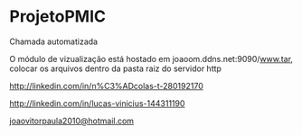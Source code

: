 # ProjetoPMIC
Chamada automatizada

O módulo de vizualização está hostado em joaoom.ddns.net:9090/www.tar, colocar os arquivos dentro da pasta raiz do servidor http

http://linkedin.com/in/n%C3%ADcolas-t-280192170

http://linkedin.com/in/lucas-vinicius-144311190

joaovitorpaula2010@hotmail.com
